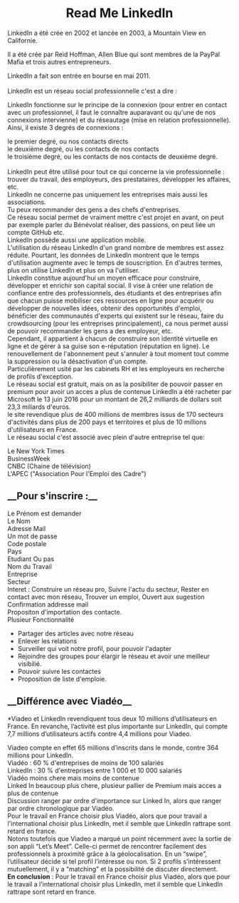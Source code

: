 <strong> <center> <h1> __Read Me LinkedIn__ </h1> </center> </strong>

LinkedIn a été crée en 2002 et lancée en 2003, à Mountain View en Californie. <br/>

Il a été crée par Reid Hoffman, Allen Blue qui sont membres de la PayPal Mafia et trois autres entrepreneurs. <br/>

LinkedIn a fait son entrée en bourse en mai 2011. <br/><br/>
LinkedIn est un réseau social professionnelle c'est a dire :<br/>

LinkedIn fonctionne sur le principe de la connexion (pour entrer en contact avec un professionnel, il faut le connaître auparavant ou qu'une de nos connexions intervienne) et du réseautage (mise en relation professionnelle). Ainsi, il existe 3 degrés de connexions : <br/>

le premier degré, ou nos contacts directs <br/>
le deuxième degré, ou les contacts de nos contacts <br/>
le troisième degré, ou les contacts de nos contacts de deuxième degré. <br/>
<br/>
LinkedIn peut être utilisé pour tout ce qui concerne la vie professionnelle : trouver du travail, des employeurs, des prestataires, développer les affaires, etc. <br/>
LinkedIn ne concerne pas uniquement les entreprises mais aussi les associations.<br/>
Tu peux recommander des gens a des chefs d'entreprises.<br/>
Ce réseau social permet de vraiment mettre c'est projet en avant, on peut par exemple parler du Bénévolat réaliser, des passions, on peut liée un compte GitHub etc. <br/>
LinkedIn possède aussi une application mobile. <br/>
L'utilisation du réseau LinkedIn d'un grand nombre de membres est assez réduite. Pourtant, les données de LinkedIn montrent que le temps d'utilisation augmente avec le temps de souscription. En d'autres termes, plus on utilise LinkedIn et plus on va l'utiliser. <br/>
LinkedIn constitue aujourd'hui un moyen efficace pour construire, développer et enrichir son capital social. Il vise à créer une relation de confiance entre des professionnels, des étudiants et des entreprises afin que chacun puisse mobiliser ces ressources en ligne pour acquérir ou développer de nouvelles idées, obtenir des opportunités d'emploi, bénéficier des communautés d'experts qui existent sur le réseau, faire du crowdsourcing (pour les entreprises principalement), ca nous permet aussi de pouvoir recommander les gens a des employeur, etc. <br/>
Cependant, il appartient à chacun de construire son identité virtuelle en ligne et de gérer à sa guise son e-réputation (réputation en ligne). Le renouvellement de l'abonnement peut s'annuler à tout moment tout comme la suppression ou la désactivation d'un compte. <br/>
Particulièrement usité par les cabinets RH et les employeurs en recherche de profils d'exception. <br/>
Le réseau social est gratuit, mais on as la posibiliter de pouvoir passer en premium pour avoir un acces a plus de contenue 
LinkedIn a été racheter par Microsoft le 13 juin 2016 pour un montant de 26,2 milliards de dollars soit 23,3 miliards d'euros. <br/>
le site revendique plus de 400 millions de membres issus de 170 secteurs d'activités dans plus de 200 pays et territoires et plus de 10 millions d'utilisateurs en France. <br/>
Le réseau social c'est associé avec plein d'autre entreprise tel que:<br/>

Le New York Times<br/>
BusinessWeek<br/>
CNBC (Chaine de télévision)<br/>
L'APEC ("Association Pour l'Emploi des Cadre")<br/>

<h2> __Pour s'inscrire :__<br/> </h2>

Le Prénom est demander <br/>
Le Nom <br/>
Adresse Mail <br/> 
Un mot de passe <br/>
Code postale <br/>
Pays <br/>
Etudiant Ou pas <br/> 
Nom du Travail <br/>
Entreprise <br/>
Secteur <br/>
Interet : Construire un réseau pro, Suivre l'actu du secteur, Rester en contact avec mon réseau, Trouver un emploi, Ouvert aux sugestion <br/>
Confirmation addresse mail <br/>
Propositon d'importation des contacte. <br/>
Plusieur Fonctionnalité<br/>

- Partager des articles avec notre réseau <br/> 
- Enlever les relations <br/>
- Surveiller qui voit notre profil, pour pouvoir l'adapter<br/>
- Rejoindre des groupes pour élargir le réseau et avoir une meilleur visibilié.<br/>
- Pouvoir suivre les contactes<br/>
- Proposition de liste d'emploie.<br/>
<h2> __Différence avec Viadéo__<br/> </h2>

*Viadeo et LinkedIn revendiquent tous deux 10 millions d’utilisateurs en France. En revanche, l’activité est plus importante sur LinkedIn, qui compte 7,7 millions d’utilisateurs actifs contre 4,4 millions pour Viadeo.<br/>

Viadeo compte en effet 65 millions d’inscrits dans le monde, contre 364 millions pour LinkedIn.<br/>
Viadéo : 60 % d'entreprises de moins de 100 salariés <br/>
LinkedIn : 30 % d'entreprises entre 1 000 et 10 000 salariés <br/>
Viadéo moins chere mais moins de contenue<br/>
Linked In beaucoup plus chere, plusieur pallier de Premium mais acces a plus de contenue<br/>
Discussion ranger par ordre d'importance sur Linked In, alors que ranger par ordre chronologique par Viadéo.<br/>
Pour le travail en France choisir plus Viadéo, alors que pour travail a l'international choisir plus LinkedIn, met il semble que LinkedIn rattrape sont retard en france.<br/>
Notons toutefois que Viadeo a marqué un point récemment avec la sortie de son appli “Let’s Meet”. Celle-ci permet de rencontrer facilement des professionnels à proximité grâce à la géolocalisation. En un “swipe”, l’utilisateur décide si tel profil l’intéresse ou non. Si 2 profils s’intéressent mutuellement, il y a “matching” et la possibilité de discuter directement.<br/>
__En conclusion__ : Pour le travail en France choisir plus Viadéo, alors que pour le travail a l'international choisir plus LinkedIn, met il semble que LinkedIn rattrape sont retard en france.<br/>